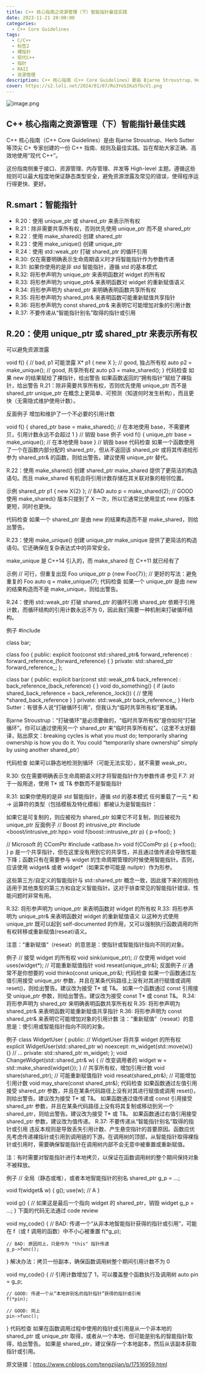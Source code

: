 ```yaml
---
title: C++ 核心指南之资源管理（下）智能指针最佳实践
date: 2023-11-21 20:00:00
categories:
  - C++ Core Guidelines
tags:
  - C/C++
  - 标签2
  - 裸指针
  - 现代C++
  - 指针
  - RAII
  - 资源管理
description: C++ 核心指南（C++ Core Guidelines）是由 Bjarne Stroustrup、Herb Sutter 等顶尖 C+ 专家创建的一份 C++ 指南、规则及最佳实践。旨在帮助大家正确、高效地使用“现代 C++”。
cover: https://s2.loli.net/2024/01/07/Ro3YeSIKa5fbcV1.png
---
```

![image.png](https://s2.loli.net/2024/01/07/Ro3YeSIKa5fbcV1.png)
## C++ 核心指南之资源管理（下）智能指针最佳实践

C++ 核心指南（C++ Core Guidelines）是由 Bjarne Stroustrup、Herb Sutter 等顶尖 C+ 专家创建的一份 C++ 指南、规则及最佳实践。旨在帮助大家正确、高效地使用“现代 C++”。

这份指南侧重于接口、资源管理、内存管理、并发等 High-level 主题。遵循这些规则可以最大程度地保证静态类型安全，避免资源泄露及常见的错误，使得程序运行得更快、更好。

## R.smart：智能指针
- R.20：使用 unique_ptr 或 shared_ptr 来表示所有权
- R.21：除非需要共享所有权，否则优先使用 unique_ptr 而不是 shared_ptr
- R.22：使用 make_shared() 创建 shared_ptr
- R.23：使用 make_unique() 创建 unique_ptr
- R.24：使用 std::weak_ptr 打破 shared_ptr 的循环引用
- R.30: 仅在需要明确表示生命周期语义时才将智能指针作为参数传递
- R.31: 如果你使用的是非 std 智能指针，遵循 std 的基本模式
- R.32: 将形参声明为 unique_ptr<widget> 来表明函数对 widget 的所有权
- R.33: 将形参声明为 unique_ptr<widget>& 来表明函数对 widget 的重新赋值语义
- R.34: 将形参声明为 shared_ptr<widget> 来明确表明函数共享所有权
- R.35: 将形参声明为 shared_ptr<widget>& 来表明函数可能重新赋值共享指针
- R.36: 将形参声明为 const shared_ptr<widget>& 来表明它可能增加对象的引用计数
- R.37: 不要传递从“智能指针别名”取得的指针或引用

## R.20：使用 unique_ptr 或 shared_ptr 来表示所有权
可以避免资源泄露

void f()
{
    // bad, p1 可能泄露
    X* p1 { new X };
    // good, 独占所有权
    auto p2 = make_unique<X>();
    // good, 共享所有权
    auto p3 = make_shared<X>();
}
代码检查
如果 new 的结果赋给了裸指针，给出警告
如果函数返回的“拥有指针”赋给了裸指针，给出警告
R.21：除非需要共享所有权，否则优先使用 unique_ptr 而不是 shared_ptr
unique_ptr 在概念上更简单、可预测（知道何时发生析构），而且更快（无需隐式维护使用计数）。

反面例子
增加和维护了一个不必要的引用计数

void f()
{
    shared_ptr<Base> base = make_shared<Derived>();
    // 在本地使用 base，不需要拷贝，引用计数永远不会超过 1
} // 销毁 base
例子
void f()
{
    unique_ptr<Base> base = make_unique<Derived>();
    // 在本地使用 base
} // 销毁 base
代码检查
如果一个函数使用了一个在函数内部分配的 shared_ptr，但从不返回该 shared_ptr 或将其传递给形参为 shared_ptr& 的函数，则给出警告。建议使用 unique_ptr 替代。

R.22：使用 make_shared() 创建 shared_ptr
make_shared 提供了更简洁的构造语句。而且 make_shared 有机会将引用计数存储在其关联对象的相邻位置。

示例
shared_ptr<X> p1 { new X{2} }; // BAD
auto p = make_shared<X>(2); // GOOD
使用 make_shared() 版本只提到了 X 一次，所以它通常比使用显式 new 的版本更短，同时也更快。

代码检查
如果一个 shared_ptr 是由 new 的结果构造而不是 make_shared，则给出警告。

R.23：使用 make_unique() 创建 unique_ptr
make_unique 提供了更简洁的构造语句。它还确保在复杂表达式中的异常安全。

make_unique 是 C++14 引入的，而 make_shared 在 C++11 就已经有了

示例
// 可行，但重复出现 Foo
unique_ptr<Foo> p {new Foo{7}};
// 更好的写法：避免重复的 Foo
auto q = make_unique<Foo>(7);
代码检查
如果一个 unique_ptr 是由 new 的结果构造而不是 make_unique，则给出警告。

R.24：使用 std::weak_ptr 打破 shared_ptr 的循环引用
shared_ptr 依赖于引用计数，而循环结构的引用计数永远不为 0，因此我们需要一种机制来打破循环结构。

例子
#include <memory>

class bar;

class foo {
public:
  explicit foo(const std::shared_ptr<bar>& forward_reference)
    : forward_reference_(forward_reference)
  { }
private:
  std::shared_ptr<bar> forward_reference_;
};

class bar {
public:
  explicit bar(const std::weak_ptr<foo>& back_reference)
    : back_reference_(back_reference)
  { }
  void do_something()
  {
    if (auto shared_back_reference = back_reference_.lock()) {
      // 使用*shared_back_reference
    }
  }
private:
  std::weak_ptr<foo> back_reference_;
}
Herb Sutter：有很多人说“打破循环引用”，但我认为“临时共享所有权”更准确。

Bjarne Stroustrup：“打破循环”是必须要做的，“临时共享所有权”是你如何“打破循环”。你可以通过使用另一个 shared_ptr 来“临时共享所有权”。（这里不太好翻译，贴出原文：breaking cycles is what you must do; temporarily sharing ownership is how you do it. You could “temporarily share ownership” simply by using another shared_ptr）

代码检查
如果可以静态地检测到循环（可能无法实现），就不需要 weak_ptr。

R.30: 仅在需要明确表示生命周期语义时才将智能指针作为参数传递
参见 F.7: 对于一般用途，使用 T* 或 T& 参数而不是智能指针

R.31: 如果你使用的是非 std 智能指针，遵循 std 的基本模式
任何重载了一元 * 和 -> 运算符的类型（包括模板及特化模板）都被认为是智能指针：

如果它是可复制的，则应被视为 shared_ptr
如果它不可复制，则应被视为 unique_ptr
反面例子
// Boost 的 intrusive_ptr
#include <boost/intrusive_ptr.hpp>
void f(boost::intrusive_ptr<widget> p)
{
    p->foo();
}

// Microsoft 的 CComPtr
#include <atlbase.h>
void f(CComPtr<widget> p)
{
    p->foo();
}
p 是一个共享指针，但在这里没有用到它的共享性，并且通过值传递会导致性能下降；函数只有在需要参与 widget 的生命周期管理的时候使用智能指针。否则，应该使用 widget& 或者 widget*（如果实参可能是 nullptr）作为形参。

这些第三方/自定义的智能指针与 std::shared_ptr 概念一致，因此接下来的规则也适用于其他类型的第三方和自定义智能指针。这对于排查常见的智能指针错误、性能问题时非常有用。

R.32: 将形参声明为 unique_ptr<widget> 来表明函数对 widget 的所有权
R.33: 将形参声明为 unique_ptr<widget>& 来表明函数对 widget 的重新赋值语义
以这种方式使用 unique_ptr 既可以起到 self-documented 的作用，又可以强制执行函数调用的所有权转移或重新赋值(reseat)语义。

注意：“重新赋值”（reseat）的意思是：使指针或智能指针指向不同的对象。

例子
// 接受 widget 的所有权
void sink(unique_ptr<widget>);
// 仅使用 widget
void uses(widget*);
// 可能重新赋值指针
void reseat(unique_ptr<widget>&);
反面例子
// 通常不是你想要的
void thinko(const unique_ptr<widget>&);
代码检查
如果一个函数通过左值引用接受 unique_ptr<T> 参数，并且在某条代码路径上没有对其进行赋值或调用 reset()，则给出警告。建议改为接受 T* 或 T&。
如果一个函数通过 const 引用接受 unique_ptr<T> 参数，则给出警告。建议改为接受 const T* 或 const T&。
R.34: 将形参声明为 shared_ptr<widget> 来明确表明函数共享所有权
R.35: 将形参声明为 shared_ptr<widget>& 来表明函数可能重新赋值共享指针
R.36: 将形参声明为 const shared_ptr<widget>& 来表明它可能增加对象的引用计数
注：“重新赋值”（reseat）的意思是：使引用或智能指针指向不同的对象。

例子
class WidgetUser
{
public:
    // WidgetUser 将共享 widget 的所有权
    explicit WidgetUser(std::shared_ptr<widget> w) noexcept:
        m_widget{std::move(w)} {}
    // ...
private:
    std::shared_ptr<widget> m_widget;
};
void ChangeWidget(std::shared_ptr<widget>& w)
{
    // 改变调用者的 widget
    w = std::make_shared<widget>(widget{});
}
// 共享所有权，增加引用计数
void share(shared_ptr<widget>);
// 可能重新赋值指针
void reseat(shared_ptr<widget>&);
// 可能增加引用计数
void may_share(const shared_ptr<widget>&);
代码检查
如果函数通过左值引用接受 shared_ptr<T> 参数，并且在某条代码路径上没有对其进行赋值或调用 reset()，则给出警告。建议改为接受 T* 或 T&。
如果函数通过值传递或 const 引用接受 shared_ptr<T> 参数，并且在某条代码路径上没有将其复制或移动到另一个 shared_ptr，则给出警告。建议改为接受 T* 或 T&。
如果函数通过右值引用接受 shared_ptr<T> 参数，建议改为值传递。
R.37: 不要传递从“智能指针别名”取得的指针或引用
违反本规则是导致丢失引用计数、产生悬空指针的首要原因。函数应优先考虑传递裸指针或引用到调用链的下游。在调用树的顶部，从智能指针取得裸指针或引用时，需要确保智能指针在调用树内部不会无意中被重置或重新赋值。

注：有时需要对智能指针进行本地拷贝，以保证在函数调用树的整个期间保持对象不被释放。

例子
// 全局（静态或堆），或者本地智能指针的别名
shared_ptr<widget> g_p = ...;

void f(widget& w)
{
    g();
    use(w);  // A
}

void g()
{
    // 如果这是最后一个指向 widget 的 shared_ptr，销毁 widget
    g_p = ...;
}
下面的代码无法通过 code review

void my_code()
{
    // BAD: 传递一个“从非本地智能指针获得的指针或引用”，可能在 f（或 f 调用的函数）中不小心被重置
    f(*g_p);

    // BAD: 原因同上，只是作为 "this" 指针传递
    g_p->func();
}
解决办法：拷贝一份副本，确保函数调用树整个期间引用计数不为 0

void my_code()
{
    // 引用计数增加了 1，可以覆盖整个函数执行及调用树
    auto pin = g_p;

    // GOOD: 传递一个从“本地非别名的指针指针”获得的指针或引用
    f(*pin);

    // GOOD: 同上
    pin->func();
}
代码检查
如果在函数调用过程中使用的指针或引用是从一个非本地的 shared_ptr 或 unique_ptr 取得，或者从一个本地、但可能是别名的智能指针取得，给出警告。
如果是 shared_ptr，建议保存一个本地副本，然后从该副本获取指针或引用。

原文链接：https://www.cnblogs.com/tengzijian/p/17516959.html
